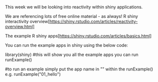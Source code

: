 This week we will be looking into reactivity within shiny applications. 

We are referencing lots of free online material - as always!
R shiny interactivity overview[https://shiny.rstudio.com/articles/reactivity-overview.html]

The example R shiny apps[https://shiny.rstudio.com/articles/basics.html]


You can run the example apps in shiny using the below code:

library(shiny)
#this will show you all the example apps you can run
runExample()

#to run an example simply put the app name in "" within the runExample() e.g.
runExample("01_hello")
